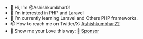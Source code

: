 - 👋 Hi, I’m @Ashishkumbhar01
- 👀 I’m interested in PHP and Laravel
- 🌱 I’m currently learning Laravel and Others PHP frameworks.
- 📫 How to reach me on Twitter/X: [Ashishkumbhar22](https://twitter.com/Ashishkumbhar22)
- 💞 Show me your Love this way: [💖 Sponsor](https://github.com/sponsors/Ashishkumbhar01)

<!---
Ashishkumbhar01/Ashishkumbhar01 is a ✨ special ✨ repository because its `README.md` (this file) appears on your GitHub profile.
You can click the Preview link to take a look at your changes.
--->
